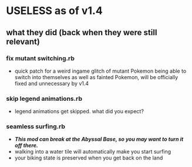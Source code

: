 # USELESS as of v1.4
## what they did (back when they were still relevant)
### fix mutant switching.rb
- quick patch for a weird ingame glitch of mutant Pokemon being able to switch into themselves as well as fainted Pokemon, will be officially fixed and unnecessary by v1.4
### skip legend animations.rb
- legend animations get skipped. what did you expect?
### seamless surfing.rb
- ***This mod can break at the Abyssal Base, so you may want to turn it off there.***
- walking into a water tile will automatically make you start surfing
- your biking state is preserved when you get back on the land

